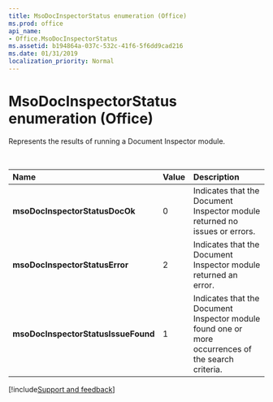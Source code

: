 ```yaml
---
title: MsoDocInspectorStatus enumeration (Office)
ms.prod: office
api_name:
- Office.MsoDocInspectorStatus
ms.assetid: b194864a-037c-532c-41f6-5f6dd9cad216
ms.date: 01/31/2019
localization_priority: Normal
---
```



# MsoDocInspectorStatus enumeration (Office)

Represents the results of running a Document Inspector module.

<br/>

|Name|Value|Description|
|:-----|:-----|:-----|
|**msoDocInspectorStatusDocOk**|0|Indicates that the Document Inspector module returned no issues or errors.|
|**msoDocInspectorStatusError**|2|Indicates that the Document Inspector module returned an error.|
|**msoDocInspectorStatusIssueFound**|1|Indicates that the Document Inspector module found one or more occurrences of the search criteria.|

[!include[Support and feedback](~/includes/feedback-boilerplate.md)]